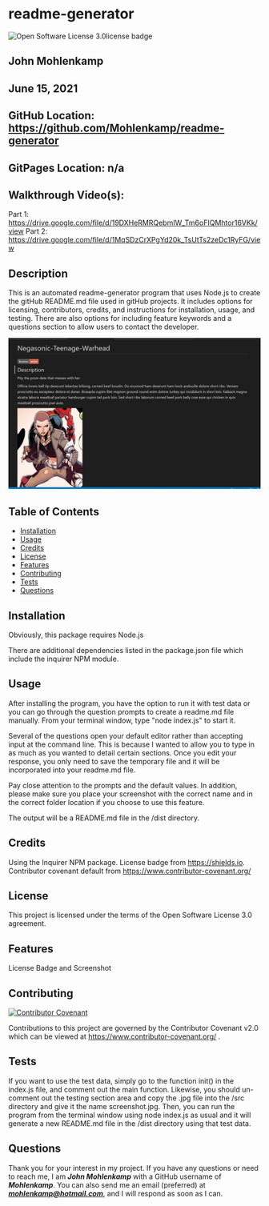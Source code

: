 
# readme-generator

<img src="https://img.shields.io/static/v1?label=license&message=osl-3.0&color=9cf" alt="Open Software License 3.0license badge"/>

## John Mohlenkamp
## June 15, 2021


## GitHub Location: https://github.com/Mohlenkamp/readme-generator

## GitPages Location: n/a

## Walkthrough Video(s): 

Part 1: https://drive.google.com/file/d/19DXHeRMRQebmIW_Tm6oFIQMhtor16VKk/view
Part 2: https://drive.google.com/file/d/1MqSDzCrXPgYd20k_TsUtTs2zeDc1RyFG/view

## Description 

This is an automated readme-generator program that uses Node.js to create the gitHub README.md file used
in gitHub projects. It includes options for licensing, contributors, credits, and instructions for
installation, usage, and testing. There are also options for including feature keywords and a questions
section to allow users to contact the developer.

![Example of output](./Screenshot_Readme_Generator.jpg)

## Table of Contents

* [Installation](#installation)
* [Usage](#usage)
* [Credits](#credits)
* [License](#license)
* [Features](#features)
* [Contributing](#contributing)
* [Tests](#tests)
* [Questions](#questions)


## Installation

Obviously, this package requires Node.js

There are additional dependencies listed in the package.json file
which include the inquirer NPM module.

## Usage

After installing the program, you have the option to run it with test data 
or you can go through the question prompts to create a readme.md file manually.
From your terminal window, type "node index.js" to start it.

Several of the questions open your default editor rather than accepting input at
the command line. This is because I wanted to allow you to type in as much as you
wanted to detail certain sections. Once you edit your response, you only need to
save the temporary file and it will be incorporated into your readme.md file.

Pay close attention to the prompts and the default values. In addition, please
make sure you place your screenshot with the correct name and in the correct folder
location if you choose to use this feature.

The output will be a README.md file in the /dist directory.

## Credits

Using the Inquirer NPM package. License badge from https://shields.io. 
Contributor covenant default from https://www.contributor-covenant.org/

## License 
  
  This project is licensed under the terms of the Open Software License 3.0 agreement. 
## Features

License Badge and Screenshot

## Contributing

[![Contributor Covenant](https://img.shields.io/badge/Contributor%20Covenant-2.0-4baaaa.svg)](code_of_conduct.md)

  Contributions to this project are governed by the Contributor Covenant v2.0 which can be viewed
  at https://www.contributor-covenant.org/ . 

## Tests

If you want to use the test data, simply go to the function init() in the index.js
file, and comment out the main function. Likewise, you should un-comment out the 
testing section area and copy the .jpg file into the /src directory and give it 
the name screenshot.jpg. Then, you can run the program from the terminal window
using node index.js as usual and it will generate a new README.md file in the /dist
directory using that test data.

## Questions

Thank you for your interest in my project. If you have any questions or need to reach me,
I am ***John Mohlenkamp*** with a GitHub username of ***Mohlenkamp***. You can also send me an 
email (preferred) at ***mohlenkamp@hotmail.com***, and I will respond as soon as I can.

